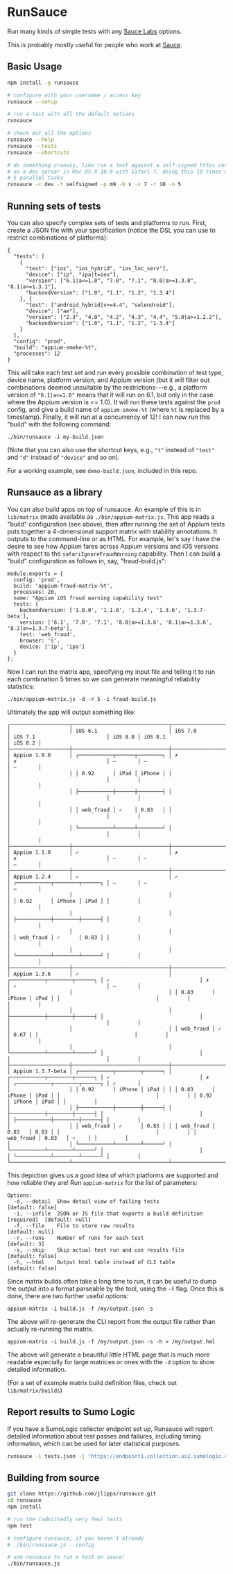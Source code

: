 RunSauce
========

Run many kinds of simple tests with any [Sauce Labs](https://saucelabs.com)
options.

This is probably mostly useful for people who work at
[Sauce](https://github.com/saucelabs).

## Basic Usage

```bash
npm install -g runsauce

# configure with your username / access key
runsauce --setup

# run a test with all the default options
runsauce

# check out all the options
runsauce --help
runsauce --tests
runsauce --shortcuts

# do something craaazy, like run a test against a self-signed https cert
# on a dev server in Mac OS X 10.9 with Safari 7, doing this 10 times with
# 5 parallel tasks
runsauce -c dev -t selfsigned -p m9 -b s -v 7 -r 10 -n 5
```

## Running sets of tests

You can also specify complex sets of tests and platforms to run. First, create
a JSON file with your specification (notice the DSL you can use to restrict
combinations of platforms):

```
{
  "tests": [
    {
      "test": ["ios", "ios_hybrid", "ios_loc_serv"],
      "device": ["ip", "ipa|t=ios"],
      "version": ["6.1|a<=1.0", "7.0", "7.1", "8.0|a>=1.3.0", "8.1|a>=1.3.1"],
      "backendVersion": ["1.0", "1.1", "1.2", "1.3.4"]
    }, {
      "test": ["android_hybrid|v>=4.4", "selendroid"],
      "device": ["ae"],
      "version": ["2.3", "4.0", "4.2", "4.3", "4.4", "5.0|a>=1.2.2"],
      "backendVersion": ["1.0", "1.1", "1.2", "1.3.4"]
    }
  ],
  "config": "prod",
  "build": "appium-smoke-%t",
  "processes": 12
}
```

This will take each test set and run every possible combination of test type,
device name, platform version, and Appium version (but it will filter out
combinations deemed unsuitable by the restrictions---e.g., a platform version
of `"6.1|a<=1.0"` means that it will run on 6.1, but only in the case where
the Appium version is <= 1.0). It will run these tests against the `prod`
config, and give a build name of `appium-smoke-%t` (where `%t` is replaced by
a timestamp). Finally, it will run at a concurrency of 12! I can now run
this "build" with the following command:

```
./bin/runsauce -i my-build.json
```

(Note that you can also use the shortcut keys, e.g., `"t"` instead of `"test"`
and `"d"` instead of `"device"` and so on).

For a working example, see `demo-build.json`, included in this repo.

## Runsauce as a library

You can also build apps on top of runsauce. An example of this is in
`lib/matrix` (made available as `./bin/appium-matrix.js`. This app reads
a "build" configuration (see above), then after running the set of Appium tests
puts together a 4-dimensional support matrix with stability annotations. It
outputs to the command-line or as HTML. For example, let's say I have the
desire to see how Appium fares across Appium versions and iOS versions with
respect to the `safariIgnoreFraudWarning` capability. Then I can build
a "build" configuration as follows in, say, "fraud-build.js":

```
module.exports = {
  config: 'prod',
  build: 'appium-fraud-matrix-%t',
  processes: 20,
  name: "Appium iOS fraud warning capability test"
  tests: {
    backendVersion: ['1.0.0', '1.1.0', '1.2.4', '1.3.6', '1.3.7-beta'],
    version: ['6.1', '7.0', '7.1', '8.0|a>=1.3.6', '8.1|a>=1.3.6', '8.2|a>=1.3.7-beta'],
    test: 'web_fraud',
    browser: 's',
    device: ['ip', 'ipa']
  }
};
```

Now I can run the matrix app, specifying my input file and telling it to run
each combination 5 times so we can generate meaningful reliability statistics:

```
./bin/appium-matrix.js -d -r 5 -i fraud-build.js
```

Ultimately the app will output something like:

```
┌───────────────────┬───────────────────────────────┬───────────────────────────────┬───────────────────────────────┬─────────┬───────────────────────────────┬─────────┐
│                   │ iOS 6.1                       │ iOS 7.0                       │ iOS 7.1                       │ iOS 8.0 │ iOS 8.1                       │ iOS 8.2 │
├───────────────────┼───────────────────────────────┼───────────────────────────────┼───────────────────────────────┼─────────┼───────────────────────────────┼─────────┤
│ Appium 1.0.0      │ ┌───────────┬──────┬────────┐ │ ✗                             │ ✗                             │ —       │ —                             │ —       │
│                   │ │ 0.92      │ iPad │ iPhone │ │                               │                               │         │                               │         │
│                   │ ├───────────┼──────┼────────┤ │                               │                               │         │                               │         │
│                   │ │ web_fraud │ ✓    │ 0.83   │ │                               │                               │         │                               │         │
│                   │ └───────────┴──────┴────────┘ │                               │                               │         │                               │         │
├───────────────────┼───────────────────────────────┼───────────────────────────────┼───────────────────────────────┼─────────┼───────────────────────────────┼─────────┤
│ Appium 1.1.0      │ ✓                             │ ✗                             │ ✗                             │ —       │ —                             │ —       │
├───────────────────┼───────────────────────────────┼───────────────────────────────┼───────────────────────────────┼─────────┼───────────────────────────────┼─────────┤
│ Appium 1.2.4      │ ✓                             │ ✓                             │ ┌───────────┬────────┬──────┐ │ —       │ —                             │ —       │
│                   │                               │                               │ │ 0.92      │ iPhone │ iPad │ │         │                               │         │
│                   │                               │                               │ ├───────────┼────────┼──────┤ │         │                               │         │
│                   │                               │                               │ │ web_fraud │ ✓      │ 0.83 │ │         │                               │         │
│                   │                               │                               │ └───────────┴────────┴──────┘ │         │                               │         │
├───────────────────┼───────────────────────────────┼───────────────────────────────┼───────────────────────────────┼─────────┼───────────────────────────────┼─────────┤
│ Appium 1.3.6      │ ✓                             │ ┌───────────┬────────┬──────┐ │ ✓                             │ ✗       │ ✓                             │ —       │
│                   │                               │ │ 0.83      │ iPhone │ iPad │ │                               │         │                               │         │
│                   │                               │ ├───────────┼────────┼──────┤ │                               │         │                               │         │
│                   │                               │ │ web_fraud │ ✓      │ 0.67 │ │                               │         │                               │         │
│                   │                               │ └───────────┴────────┴──────┘ │                               │         │                               │         │
├───────────────────┼───────────────────────────────┼───────────────────────────────┼───────────────────────────────┼─────────┼───────────────────────────────┼─────────┤
│ Appium 1.3.7-beta │ ┌───────────┬────────┬──────┐ │ ┌───────────┬────────┬──────┐ │ ✓                             │ ✗       │ ┌───────────┬────────┬──────┐ │ ✓       │
│                   │ │ 0.92      │ iPhone │ iPad │ │ │ 0.83      │ iPhone │ iPad │ │                               │         │ │ 0.92      │ iPhone │ iPad │ │         │
│                   │ ├───────────┼────────┼──────┤ │ ├───────────┼────────┼──────┤ │                               │         │ ├───────────┼────────┼──────┤ │         │
│                   │ │ web_fraud │ ✓      │ 0.83 │ │ │ web_fraud │ 0.83   │ 0.83 │ │                               │         │ │ web_fraud │ 0.83   │ ✓    │ │         │
│                   │ └───────────┴────────┴──────┘ │ └───────────┴────────┴──────┘ │                               │         │ └───────────┴────────┴──────┘ │         │
└───────────────────┴───────────────────────────────┴───────────────────────────────┴───────────────────────────────┴─────────┴───────────────────────────────┴─────────┘
```

This depiction gives us a good idea of which platforms are supported and how
reliable they are! Run `appium-matrix` for the list of parameters:

```
Options:
  -d, --detail  Show detail view of failing tests                [default: false]
  -i, --infile  JSON or JS file that exports a build definition  [required]  [default: null]
  -f, --file    File to store raw results                        [default: null]
  -r, --runs    Number of runs for each test                     [default: 3]
  -s, --skip    Skip actual test run and use results file        [default: false]
  -h, --html    Output html table instead of CLI table           [default: false]
```

Since matrix builds often take a long time to run, it can be useful to dump the
output into a format parseable by the tool, using the `-f` flag. Once this is
done, there are two further useful options:

```
appium-matrix -i build.js -f /my/output.json -s
```

The above will re-generate the CLI report from the output file rather than
actually re-running the matrix.

```
appium-matrix -i build.js -f /my/output.json -s -h > /my/output.hml
```

The above will generate a beautiful little HTML page that is much more readable
especially for large matrices or ones with the `-d` option to show detailed
information.

(For a set of example matrix build definition files, check out
`lib/matrix/builds`)

## Report results to Sumo Logic

If you have a SumoLogic collector endpoint set up, Runsauce will report
detailed information about test passes and failures, including timing
information, which can be used for later statistical purposes.

```bash
runsauce -i tests.json -j "https://endpoint1.collection.us2.sumologic.com/...."
```

## Building from source

```bash
git clone https://github.com/jlipps/runsauce.git
cd runsauce
npm install

# run the (admittedly very few) tests
npm test

# configure runsauce, if you haven't already
# ./bin/runsauce.js --config

# use runsauce to run a test on sauce!
./bin/runsauce.js
```
